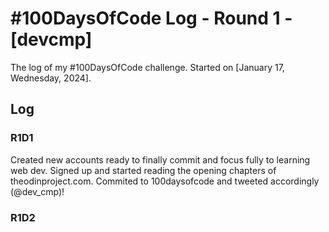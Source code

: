 # #100DaysOfCode Log - Round 1 - [devcmp]

The log of my #100DaysOfCode challenge. Started on [January 17, Wednesday, 2024].

## Log

### R1D1 
Created new accounts ready to finally commit and focus fully to learning web dev.
Signed up and started reading the opening chapters of theodinproject.com.
Commited to 100daysofcode and tweeted accordingly (@dev_cmp)!

### R1D2
